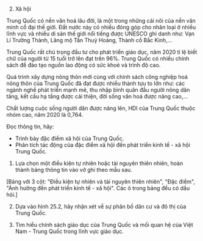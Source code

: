 2. Xã hội

Trung Quốc có nền văn hoá lâu đời, là một trong những cái nôi của nền văn minh cổ đại thế giới. Đất nước này có nhiều đóng góp cho nhân loại ở nhiều lĩnh vực và nhiều di sản thế giới nổi tiếng được UNESCO ghi danh như: Vạn Lí Trường Thành, Lăng mộ Tần Thuỷ Hoàng, Thành cổ Bắc Kinh,...

Trung Quốc rất chú trọng đầu tư cho phát triển giáo dục, năm 2020 tỉ lệ biết chữ của người từ 15 tuổi trở lên đạt trên 96%. Trung Quốc có nhiều chính sách để đào tạo nguồn lao động có sức khoẻ và trình độ cao.

Quá trình xây dựng nông thôn mới cùng với chính sách công nghiệp hoá nông thôn của Trung Quốc đã đạt được nhiều thành tựu to lớn như: các ngành nghề phát triển mạnh mẽ, thu nhập bình quân đầu người nông dân tăng, kết cấu hạ tầng được cải thiện, đời sống văn hoá được nâng cao,...

Chất lượng cuộc sống người dân được nâng lên, HDI của Trung Quốc thuộc nhóm cao, năm 2020 là 0,764.

Đọc thông tin, hãy:
- Trình bày đặc điểm xã hội của Trung Quốc.
- Phân tích tác động của đặc điểm xã hội đến phát triển kinh tế - xã hội Trung Quốc.

1. Lựa chọn một điều kiện tự nhiên hoặc tài nguyên thiên nhiên, hoàn thành bảng thông tin vào vở ghi theo mẫu sau.

[Bảng với 3 cột: "Điều kiện tự nhiên và tài nguyên thiên nhiên", "Đặc điểm", "Ảnh hưởng đến phát triển kinh tế - xã hội". Các ô trong bảng đều có dấu hỏi.]

2. Dựa vào hình 25.2, hãy nhận xét về sự phân bố dân cư và đô thị của Trung Quốc.

3. Tìm hiểu chính sách giáo dục của Trung Quốc và mối quan hệ của Việt Nam - Trung Quốc trong lĩnh vực giáo dục.